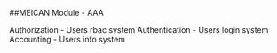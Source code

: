 ##MEICAN Module - AAA

Authorization - Users rbac system
Authentication - Users login system
Accounting - Users info system